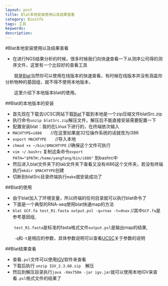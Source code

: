 ```yaml
---
layout: post
title: Blat本地安装使用以及结果查看
category: Bioinfo
tags: 工具
keywords:
description:
---
```


#Blat本地安装使用以及结果查看
*  在进行NGS结果分析的时候，很多时候我们向快速查看一下从测序公司得的测序文件，这里有一个比较好的查看工具

　　就是[Blat](https://genome.ucsc.edu/cgi-bin/hgBlat?org=human)当然你可以使用在线版本的快速查看，有时候在线版本并没有涵盖你分析物种的基因组，就不得不使用本地版本，

　　这里介绍下本地版本blat的使用。

##Blat的本地版本的安装
* 首先现在下载去UCSC网站下载[Blat](https://genome.ucsc.edu/FAQ/FAQblat.html#blat3)下载到本地是一个zip压缩文件blatSrc.zip
* 执行命令`unzip blatSrc.zip`解压文件，解压后不能直接安装需要配置一下
* 配置安装blat：我的在Linux下进行的，在终端依次输入
* `MACHTYPE=i686`　　//在这里如果是32位操作系统的话就改为i386
* `export MACHTYPE`　　//导入本地
* `chmod +x ~/bin/$MACHTYPE`  //确保这个文件可执行
* `vim ~/.bashrc` 复制这条命令`export PATH="$PATH:/home/yangfang/bin/i686"`
到bashrc中
* 然后进入blat文件夹下的lab文件夹下查看又没有i686这个文件夹，若没有终端执行`mkdir $MACHTYPE`创建
* 切断到blatSrc目录终端执行`make`就安装成功了

##Blat的使用
* 由于blat加入了环境变量，所以终端的任何目录就可以执行blat命令了
* 下面是一个典型的RNA-seq使用blat快速map的方法
* `blat GCF.fa test_R1.fasta output.psl -q=rnax -t=dnax` //其中`GCF.fa`是参考基因组,

　　`test_R1.fasta`是标准的fasta格式文件`output.psl`是输出map的结果,

　　`-q`和`-t`是相应的参数，具体参数说明可以查看[UCSC](https://genome.ucsc.edu/goldenPath/help/blatSpec.html#blatUsage)关于参数的说明

##Blat结果查看
* 查看`.psl`文件可以使用[IGV](https://www.broadinstitute.org/software/igv/download)软件来查看
* 下载后执行 `unzip IGV_2.3.68.zip`　解压
* 然后到解压目录执行`java -Xmx750m -jar igv.jar`就可以使用本地IGV来查看`.psl`格式文件的结果了
